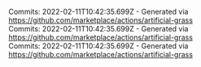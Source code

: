 Commits: 2022-02-11T10:42:35.699Z - Generated via https://github.com/marketplace/actions/artificial-grass
<br>
Commits: 2022-02-11T10:42:35.699Z - Generated via https://github.com/marketplace/actions/artificial-grass
<br>
Commits: 2022-02-11T10:42:35.699Z - Generated via https://github.com/marketplace/actions/artificial-grass
<br>
